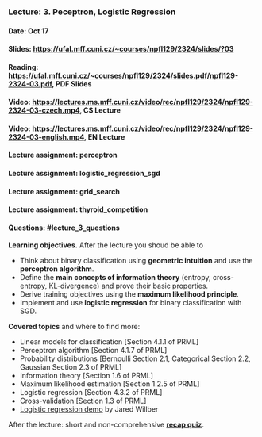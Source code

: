 ### Lecture: 3. Peceptron, Logistic Regression
#### Date: Oct 17
#### Slides: https://ufal.mff.cuni.cz/~courses/npfl129/2324/slides/?03
#### Reading: https://ufal.mff.cuni.cz/~courses/npfl129/2324/slides.pdf/npfl129-2324-03.pdf, PDF Slides
#### Video: https://lectures.ms.mff.cuni.cz/video/rec/npfl129/2324/npfl129-2324-03-czech.mp4, CS Lecture
#### Video: https://lectures.ms.mff.cuni.cz/video/rec/npfl129/2324/npfl129-2324-03-english.mp4, EN Lecture
#### Lecture assignment: perceptron
#### Lecture assignment: logistic_regression_sgd
#### Lecture assignment: grid_search
#### Lecture assignment: thyroid_competition
#### Questions: #lecture_3_questions

**Learning objectives.** After the lecture you shoud be able to

- Think about binary classification using **geometric intuition** and use the
  **perceptron algorithm**.
- Define the **main concepts of information theory** (entropy, cross-entropy,
  KL-divergence) and prove their basic properties.
- Derive training objectives using the **maximum likelihood principle**.
- Implement and use **logistic regression** for binary classification with SGD.

**Covered topics** and where to find more:

- Linear models for classification [Section 4.1.1 of PRML]
- Perceptron algorithm [Section 4.1.7 of PRML]
- Probability distributions [Bernoulli Section 2.1, Categorical Section 2.2, Gaussian Section 2.3 of PRML]
- Information theory [Section 1.6 of PRML]
- Maximum likelihood estimation [Section 1.2.5 of PRML]
- Logistic regression [Section 4.3.2 of PRML]
- Cross-validation [Section 1.3 of PRML]
- [Logistic regression demo](https://mlu-explain.github.io/logistic-regression) by Jared Willber

After the lecture: short and non-comprehensive [**recap quiz**](http://quest.ms.mff.cuni.cz/class-quiz/quiz/ml_intro_lect03).
